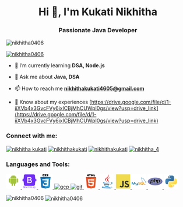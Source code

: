 <h1 align="center">Hi 👋, I'm Kukati Nikhitha</h1>
<h3 align="center">Passionate Java Developer</h3>

<p align="left"> <img src="https://komarev.com/ghpvc/?username=nikhitha0406&label=Profile%20views&color=0e75b6&style=flat" alt="nikhitha0406" /> </p>

<p align="left"> <a href="https://github.com/ryo-ma/github-profile-trophy"><img src="https://github-profile-trophy.vercel.app/?username=nikhitha0406" alt="nikhitha0406" /></a> </p>

- 🌱 I’m currently learning **DSA, Node.js**

- 💬 Ask me about **Java, DSA**

- 📫 How to reach me **nikhithakukati4605@gmail.com**

- 📄 Know about my experiences [https://drive.google.com/file/d/1-iiXVb4x3GvcFVy6ixlCBjMhCUWpI0gs/view?usp=drive_link](https://drive.google.com/file/d/1-iiXVb4x3GvcFVy6ixlCBjMhCUWpI0gs/view?usp=drive_link)

<h3 align="left">Connect with me:</h3>
<p align="left">
<a href="https://linkedin.com/in/nikhitha kukati" target="blank"><img align="center" src="https://raw.githubusercontent.com/rahuldkjain/github-profile-readme-generator/master/src/images/icons/Social/linked-in-alt.svg" alt="nikhitha kukati" height="30" width="40" /></a>
<a href="https://www.codechef.com/users/nikhithakukati" target="blank"><img align="center" src="https://cdn.jsdelivr.net/npm/simple-icons@3.1.0/icons/codechef.svg" alt="nikhithakukati" height="30" width="40" /></a>
<a href="https://www.hackerrank.com/nikhithakukati" target="blank"><img align="center" src="https://raw.githubusercontent.com/rahuldkjain/github-profile-readme-generator/master/src/images/icons/Social/hackerrank.svg" alt="nikhithakukati" height="30" width="40" /></a>
<a href="https://www.leetcode.com/nikhitha_4" target="blank"><img align="center" src="https://raw.githubusercontent.com/rahuldkjain/github-profile-readme-generator/master/src/images/icons/Social/leet-code.svg" alt="nikhitha_4" height="30" width="40" /></a>
</p>

<h3 align="left">Languages and Tools:</h3>
<p align="left"> <a href="https://developer.android.com" target="_blank" rel="noreferrer"> <img src="https://raw.githubusercontent.com/devicons/devicon/master/icons/android/android-original-wordmark.svg" alt="android" width="40" height="40"/> </a> <a href="https://getbootstrap.com" target="_blank" rel="noreferrer"> <img src="https://raw.githubusercontent.com/devicons/devicon/master/icons/bootstrap/bootstrap-plain-wordmark.svg" alt="bootstrap" width="40" height="40"/> </a> <a href="https://www.w3schools.com/css/" target="_blank" rel="noreferrer"> <img src="https://raw.githubusercontent.com/devicons/devicon/master/icons/css3/css3-original-wordmark.svg" alt="css3" width="40" height="40"/> </a> <a href="https://cloud.google.com" target="_blank" rel="noreferrer"> <img src="https://www.vectorlogo.zone/logos/google_cloud/google_cloud-icon.svg" alt="gcp" width="40" height="40"/> </a> <a href="https://git-scm.com/" target="_blank" rel="noreferrer"> <img src="https://www.vectorlogo.zone/logos/git-scm/git-scm-icon.svg" alt="git" width="40" height="40"/> </a> <a href="https://www.w3.org/html/" target="_blank" rel="noreferrer"> <img src="https://raw.githubusercontent.com/devicons/devicon/master/icons/html5/html5-original-wordmark.svg" alt="html5" width="40" height="40"/> </a> <a href="https://www.java.com" target="_blank" rel="noreferrer"> <img src="https://raw.githubusercontent.com/devicons/devicon/master/icons/java/java-original.svg" alt="java" width="40" height="40"/> </a> <a href="https://developer.mozilla.org/en-US/docs/Web/JavaScript" target="_blank" rel="noreferrer"> <img src="https://raw.githubusercontent.com/devicons/devicon/master/icons/javascript/javascript-original.svg" alt="javascript" width="40" height="40"/> </a> <a href="https://www.mysql.com/" target="_blank" rel="noreferrer"> <img src="https://raw.githubusercontent.com/devicons/devicon/master/icons/mysql/mysql-original-wordmark.svg" alt="mysql" width="40" height="40"/> </a> <a href="https://www.php.net" target="_blank" rel="noreferrer"> <img src="https://raw.githubusercontent.com/devicons/devicon/master/icons/php/php-original.svg" alt="php" width="40" height="40"/> </a> <a href="https://www.python.org" target="_blank" rel="noreferrer"> <img src="https://raw.githubusercontent.com/devicons/devicon/master/icons/python/python-original.svg" alt="python" width="40" height="40"/> </a> </p>

<p><img align="left" src="https://github-readme-stats.vercel.app/api/top-langs?username=nikhitha0406&show_icons=true&locale=en&layout=compact" alt="nikhitha0406" /></p>

<p>&nbsp;<img align="center" src="https://github-readme-stats.vercel.app/api?username=nikhitha0406&show_icons=true&locale=en" alt="nikhitha0406" /></p>
